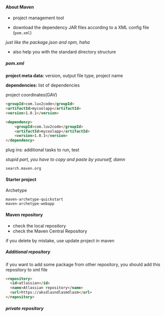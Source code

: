 #### About Maven

- project management tool

- download the dependency JAR files according to a XML config file (`pom.xml`)

*just like the package.json and npm, haha*

- also help you with the standard directory structure

##### pom.xml

**project meta data:** version, output file type, project name

**dependencies:** list of dependencies

project coordinates(GAV)

```html
<groupId>com.luv2code</groupId>
<artifactId>mycoolapp</artifactId>
<version>1.0.1</version>
```

```html
<dependency>
	<groupId>com.luv2code</groupId>
	<artifactId>mycoolapp</artifactId>
	<version>1.0.1</version>
</dependency>
```

plug ins: additional tasks to run, test

*stupid part, you have to copy and paste by yourself, damn*

`search.maven.org`

#### Starter project

Archetype

```
maven-archetype-quickstart
maven-archetype-webapp
```

#### Maven repository

- check the local repository
- check the Maven Central Repository

if you delete by mistake, use update project in maven

##### Additional repository

if you want to add some package from other repository, you should add this repository to xml file

```html
<repository>
  <id>atlassian</id>
  <name>Atlassian repository</name>
  <url>https://aksdlasndlasmdlasm</url>
</repository>
```

##### private repository


